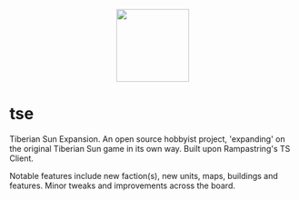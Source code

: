 <p align="center"><a href="http://tse.xevrac.com" target="_blank"><img src="http://tse.xevrac.com/img/logo.png" width="128" height="128"></a></p>

# tse
Tiberian Sun Expansion. An open source hobbyist project, 'expanding' on the original Tiberian Sun game in its own way. Built upon Rampastring's TS Client.

Notable features include new faction(s), new units, maps, buildings and features. Minor tweaks and improvements across the board.
